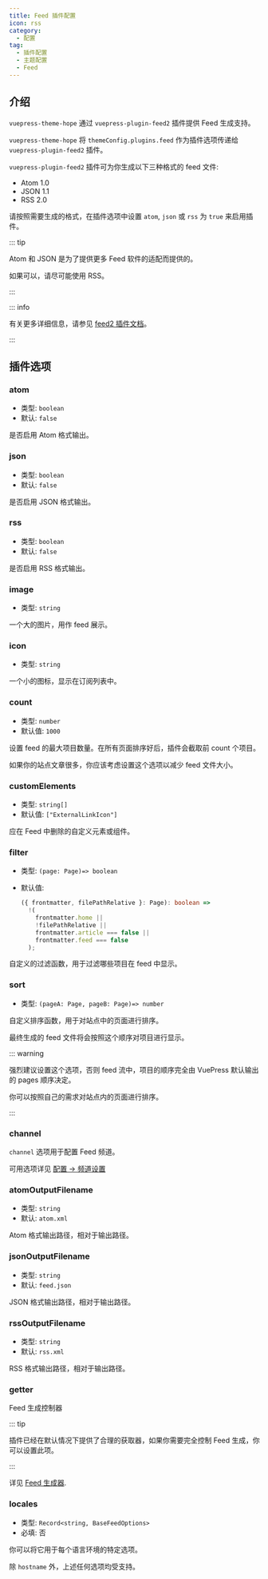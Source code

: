 ```yaml
---
title: Feed 插件配置
icon: rss
category:
  - 配置
tag:
  - 插件配置
  - 主题配置
  - Feed
---
```


## 介绍 <Badge text="默认启用" />

`vuepress-theme-hope` 通过 `vuepress-plugin-feed2` 插件提供 Feed 生成支持。

`vuepress-theme-hope` 将 `themeConfig.plugins.feed` 作为插件选项传递给 `vuepress-plugin-feed2` 插件。

`vuepress-plugin-feed2` 插件可为你生成以下三种格式的 feed 文件:

- Atom 1.0
- JSON 1.1
- RSS 2.0

请按照需要生成的格式，在插件选项中设置 `atom`, `json` 或 `rss` 为 `true` 来启用插件。

::: tip

Atom 和 JSON 是为了提供更多 Feed 软件的适配而提供的。

如果可以，请尽可能使用 RSS。

:::

::: info

有关更多详细信息，请参见 [feed2 插件文档][feed-config]。

:::

## 插件选项

### atom

- 类型: `boolean`
- 默认: `false`

是否启用 Atom 格式输出。

### json

- 类型: `boolean`
- 默认: `false`

是否启用 JSON 格式输出。

### rss

- 类型: `boolean`
- 默认: `false`

是否启用 RSS 格式输出。

### image

- 类型: `string`

一个大的图片，用作 feed 展示。

### icon

- 类型: `string`

一个小的图标，显示在订阅列表中。

### count

- 类型: `number`
- 默认值: `1000`

设置 feed 的最大项目数量。在所有页面排序好后，插件会截取前 count 个项目。

如果你的站点文章很多，你应该考虑设置这个选项以减少 feed 文件大小。

### customElements

- 类型: `string[]`
- 默认值: `["ExternalLinkIcon"]`

应在 Feed 中删除的自定义元素或组件。

### filter

- 类型: `(page: Page)=> boolean`
- 默认值:

  ```ts
  ({ frontmatter, filePathRelative }: Page): boolean =>
    !(
      frontmatter.home ||
      !filePathRelative ||
      frontmatter.article === false ||
      frontmatter.feed === false
    );
  ```

自定义的过滤函数，用于过滤哪些项目在 feed 中显示。

### sort

- 类型: `(pageA: Page, pageB: Page)=> number`

自定义排序函数，用于对站点中的页面进行排序。

最终生成的 feed 文件将会按照这个顺序对项目进行显示。

::: warning

强烈建议设置这个选项，否则 feed 流中，项目的顺序完全由 VuePress 默认输出的 pages 顺序决定。

你可以按照自己的需求对站点内的页面进行排序。

:::

### channel

`channel` 选项用于配置 Feed 频道。

可用选项详见 [配置 → 频道设置][feed-config-channel]

### atomOutputFilename

- 类型: `string`
- 默认: `atom.xml`

Atom 格式输出路径，相对于输出路径。

### jsonOutputFilename

- 类型: `string`
- 默认: `feed.json`

JSON 格式输出路径，相对于输出路径。

### rssOutputFilename

- 类型: `string`
- 默认: `rss.xml`

RSS 格式输出路径，相对于输出路径。

### getter

Feed 生成控制器

::: tip

插件已经在默认情况下提供了合理的获取器，如果你需要完全控制 Feed 生成，你可以设置此项。

:::

详见 [Feed 生成器][feed-config-getter].

### locales

- 类型: `Record<string, BaseFeedOptions>`
- 必填: 否

你可以将它用于每个语言环境的特定选项。

除 `hostname` 外，上述任何选项均受支持。

[feed-config]: https://vuepress-theme-hope.github.io/v2/feed/zh/config/
[feed-config-channel]: https://vuepress-theme-hope.github.io/v2/feed/zh/config/channel.html
[feed-config-getter]: https://vuepress-theme-hope.github.io/v2/feed/zh/config/getter.html
